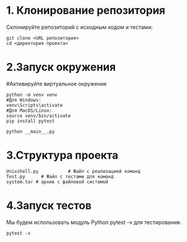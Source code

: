 # 1. Клонирование репозитория
Склонируйте репозиторий с исходным кодом и тестами:
```
git clone <URL репозитория>
cd <директория проекта>
```

# 2.Запуск окружения
#Активируйте виртуальное окружение
```
python -m venv venv
#Для Windows:
venv\Scripts\activate
#Для MacOS/Linux:
source venv/bin/activate
pip install pytest

python __main__.py
```

# 3.Структура проекта
```
Unixshell.py           # Файл с реализацией команд
Test.py      # Файл с тестами для команд
system.tar # архив с файловой системой
```

# 4.Запуск тестов
Мы будем использовать модуль Python pytest -v для тестирования.
```
pytest -v
```
